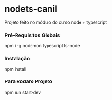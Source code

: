 # nodets-canil

Projeto feito no módulo do curso node + typescript

### Pré-Requisitos Globais

npm i -g nodemon typescript ts-node

### Instalação

npm install

### Para Rodaro Projeto

npm run start-dev